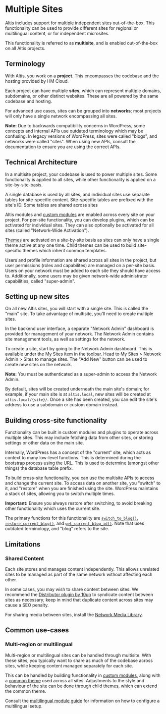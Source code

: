 # Multiple Sites

Altis includes support for multiple independent sites out-of-the-box. This functionality can be used to provide different sites for regional or multilingual content, or for independent microsites.

This functionality is referred to as **multisite**, and is enabled out-of-the-box on all Altis projects.


## Terminology

With Altis, you work on a **project**. This encompasses the codebase and the hosting provided by HM Cloud.

Each project can have multiple **sites**, which can represent multiple domains, subdomains, or other distinct websites. These are all powered by the same codebase and hosting.

For advanced use cases, sites can be grouped into **networks**; most projects will only have a single network encompassing all sites.

**Note:** Due to backwards compatibility concerns in WordPress, some concepts and internal APIs use outdated terminology which may be confusing. In legacy versions of WordPress, sites were called "blogs", and networks were called "sites". When using new APIs, consult the documentation to ensure you are using the correct APIs.


## Technical Architecture

In a multisite project, your codebase is used to power multiple sites. Some functionality is applied to all sites, while other functionality is applied on a site-by-site-basis.

A single database is used by all sites, and individual sites use separate tables for site-specific content. Site-specific tables are prefixed with the site's ID. Some tables are shared across sites

Altis modules and [custom modules](docs://getting-started/custom-modules.md) are enabled across every site on your project. For per-site functionality, you can develop plugins, which can be activated for individual sites. They can also optionally be activated for all sites (called "Network-Wide Activation").

[Themes](docs://getting-started/first-theme.md) are activated on a site-by-site basis as sites can only have a single theme active at any one time. Child themes can be used to build site-specific themes which inherit common templates.

Users and profile information are shared across all sites in the project, but user permissions (roles and capabilites) are managed on a per-site basis. Users on your network must be added to each site they should have access to. Additionally, some users may be given network-wide administrator capabilities, called "super-admin".



## Setting up new sites

On all new Altis sites, you will start with a single site. This is called the "main" site. To take advantage of multisite, you'll need to create multiple sites.

In the backend user interface, a separate "Network Admin" dashboard is provided for management of your network. The Network Admin contains site management tools, as well as settings for the network.

To create a site, start by going to the Network Admin dashboard. This is available under the My Sites item in the toolbar. Head to My Sites > Network Admin > Sites to manage sites. The "Add New" button can be used to create new sites on the network.

**Note:** You must be authenticated as a super-admin to access the Network Admin.

By default, sites will be created underneath the main site's domain; for example, if your main site is at `altis.local`, new sites will be created at `altis.local/{site}/`. Once a site has been created, you can edit the site's address to use a subdomain or custom domain instead.


## Building cross-site functionality

Functionality can be built in custom modules and plugins to operate across multiple sites. This may include fetching data from other sites, or storing settings or other data on the main site.

Internally, WordPress has a concept of the "current" site, which acts as context to many low-level functions. This is determined during the bootstrap process using the URL. This is used to determine (amongst other things) the database table prefix.

To build cross-site functionality, you can use the multisite APIs to access and change the current site. To access data on another site, you "switch" to it, and "restore" when you are finished using the site. WordPress maintains a stack of sites, allowing you to switch multiple times.

**Important:** Ensure you always restore after switching, to avoid breaking other functionality which uses the current site.

The primary functions for this functionality are [`switch_to_blog()`](https://developer.wordpress.org/reference/functions/switch_to_blog/), [`restore_current_blog()`](https://developer.wordpress.org/reference/functions/restore_current_blog/), and [`get_current_blog_id()`](https://developer.wordpress.org/reference/functions/get_current_blog_id/). Note that uses outdated terminology, and "blog" refers to the site.


## Limitations

### Shared Content

Each site stores and manages content independently. This allows unrelated sites to be managed as part of the same network without affecting each other.

In some cases, you may wish to share content between sites. We recommend the [Distributor plugin by 10up](https://distributorplugin.com/) to syndicate content between sites as necessary; keep in mind that duplicate content across sites may cause a SEO penalty.

For sharing media between sites, install the [Network Media Library](https://github.com/humanmade/network-media-library).


## Common use-cases

### Multi-region or multilingual

Multi-region or multilingual sites can be handled through multisite. With these sites, you typically want to share as much of the codebase across sites, while keeping content managed separately for each site.

This can be handled by building functionality in [custom modules](docs://getting-started/custom-modules.md), along with a [common theme](docs://getting-started/first-theme.md) used across all sites. Adjustments to the style and behaviour of the site can be done through child themes, which can extend the common theme.

Consult the [multilingual module guide](docs://multilingual/) for information on how to configure a multilingual setup.
